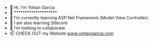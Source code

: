 - 👋 Hi, I’m Yohan Garcia
- 👀 ********************
- 🌱 I’m currently learning ASP.Net Framework (Model View Controller).
- 🌱 I am also learning Sitecore   
- 💞️ I’m looking to collaborate.
- 📫 CHECK OUT my Website www.yohangarcia.com

<!---
yohanJS/yohanJS is a ✨ special ✨ repository because its `README.md` (this file) appears on your GitHub profile.
You can click the Preview link to take a look at your changes.
--->
